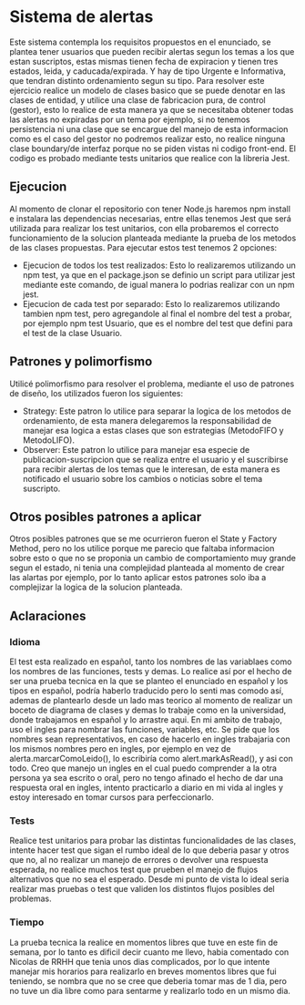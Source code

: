 # Sistema de alertas
Este sistema contempla los requisitos propuestos en el enunciado, se plantea tener usuarios que pueden recibir alertas segun los temas a los que estan suscriptos, estas mismas tienen fecha de expiracion y tienen tres estados, leida, y caducada/expirada. Y hay de tipo Urgente e Informativa, que tendran distinto ordenamiento segun su tipo.
Para resolver este ejercicio realice un modelo de clases basico que se puede denotar en las clases de entidad, y utilice una clase de fabricacion pura, de control (gestor), esto lo realice de esta manera ya que se necesitaba obtener todas las alertas no expiradas por un tema por ejemplo, si no tenemos persistencia ni una clase que se encargue del manejo de esta informacion como es el caso del gestor no podremos realizar esto, no realice ninguna clase boundary/de interfaz porque no se piden vistas ni codigo front-end. El codigo es probado mediante tests unitarios que realice con la libreria Jest.


## Ejecucion
Al momento de clonar el repositorio con tener Node.js haremos npm install e instalara las dependencias necesarias, entre ellas tenemos Jest que será utilizada para realizar los test unitarios, con ella probaremos el correcto funcionamiento de la solucion planteada mediante la prueba de los metodos de las clases propuestas. Para ejecutar estos test tenemos 2 opciones:
- Ejecucion de todos los test realizados: Esto lo realizaremos utilizando un npm test, ya que en el package.json se definio un script para utilizar jest mediante este comando, de igual manera lo podrias realizar con un npm jest.
- Ejecucion de cada test por separado: Esto lo realizaremos utilizando tambien npm test, pero agregandole al final el nombre del test a probar, por ejemplo npm test Usuario, que es el nombre del test que defini para el test de la clase Usuario.

## Patrones y polimorfismo

Utilicé polimorfismo para resolver el problema, mediante el uso de patrones de diseño, los utilizados fueron los siguientes:
- Strategy: Este patron lo utilice para separar la logica de los metodos de ordenamiento, de esta manera delegaremos la responsabilidad de manejar esa logica a estas clases que son estrategias (MetodoFIFO y MetodoLIFO). 
- Observer: Este patron lo utilice para manejar esa especie de publicacion-suscripcion que se realiza entre el usuario y el suscribirse para recibir alertas de los temas que le interesan, de esta manera es notificado el usuario sobre los cambios o noticias sobre el tema suscripto.

## Otros posibles patrones a aplicar

Otros posibles patrones que se me ocurrieron fueron el State y Factory Method, pero no los utilice porque me parecio que faltaba informacion sobre esto o que no se proponia un cambio de comportamiento muy grande segun el estado, ni tenia una complejidad planteada al momento de crear las alartas por ejemplo, por lo tanto aplicar estos patrones solo iba a complejizar la logica de la solucion planteada. 

## Aclaraciones
### Idioma
El test esta realizado en español, tanto los nombres de las variablaes como los nombres de las funciones, tests y demas. Lo realice así por el hecho de ser una prueba tecnica en la que se planteo el enunciado en español y los tipos en español, podría haberlo traducido pero lo senti mas comodo así, ademas de plantearlo desde un lado mas teorico al momento de realizar un boceto de diagrama de clases y demas lo trabaje como en la universidad, donde trabajamos en español y lo arrastre aqui. En mi ambito de trabajo, uso el ingles para nombrar las funciones, variables, etc. Se pide que los nombres sean representativos, en caso de hacerlo en ingles trabajaria con los mismos nombres pero en ingles, por ejemplo en vez de alerta.marcarComoLeido(), lo escribiría como alert.markAsRead(), y asi con todo.
Creo que manejo un ingles en el cual puedo comprender a la otra persona ya sea escrito o oral, pero no tengo afinado el hecho de dar una respuesta oral en ingles, intento practicarlo a diario en mi vida al ingles y estoy interesado en tomar cursos para perfeccionarlo.
### Tests
Realice test unitarios para probar las distintas funcionalidades de las clases, intente hacer test que sigan el rumbo ideal de lo que deberia pasar y otros que no, al no realizar un manejo de errores o devolver una respuesta esperada, no realice muchos test que prueben el manejo de flujos alternativos que no sea el esperado. Desde mi punto de vista lo ideal seria realizar mas pruebas o test que validen los distintos flujos posibles del problemas.
### Tiempo
La prueba tecnica la realice en momentos libres que tuve en este fin de semana, por lo tanto es dificil decir cuanto me llevo, habia comentado con Nicolas de RRHH que tenia unos dias complicados, por lo que intente manejar mis horarios para realizarlo en breves momentos libres que fui teniendo, se nombra que no se cree que deberia tomar mas de 1 dia, pero no tuve un dia libre como para sentarme y realizarlo todo en un mismo dia.

